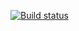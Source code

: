 [![Build status](https://ci.appveyor.com/api/projects/status/13fd38eqd0jmj5lf?svg=true)](https://ci.appveyor.com/project/boogerman92/junithomework5-1)
